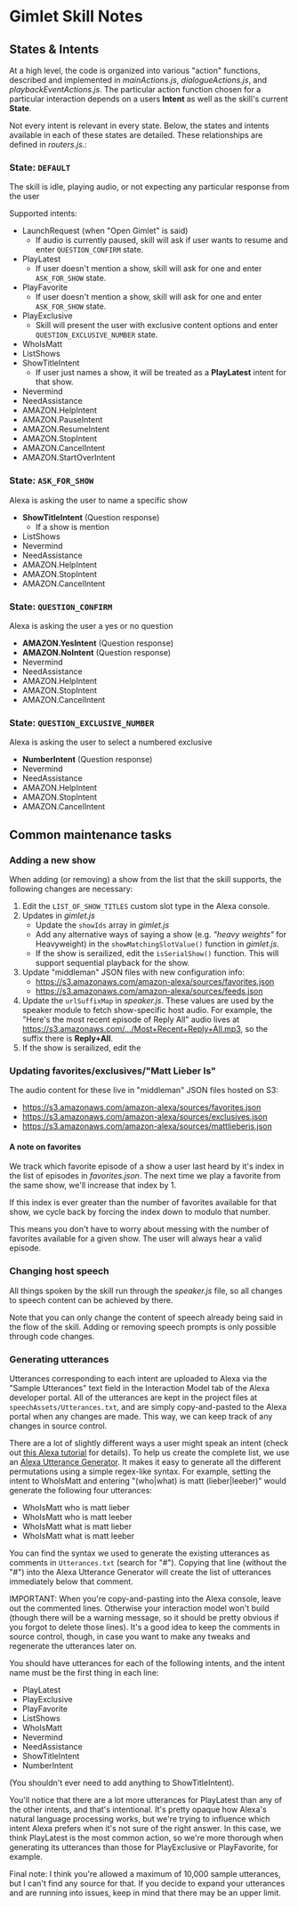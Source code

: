 # Gimlet Skill Notes

## States & Intents

At a high level, the code is organized into various "action" functions, described and implemented in _mainActions.js_, _dialogueActions.js_, and _playbackEventActions.js_. The particular action function chosen for a particular interaction depends on a users **Intent** as well as the skill's current **State**.

Not every intent is relevant in every state. Below, the states and intents available in each of these states are detailed. These relationships are defined in _routers.js_.:

### State: `DEFAULT`

The skill is idle, playing audio, or not expecting any particular response from the user

Supported intents:

- LaunchRequest (when "Open Gimlet" is said)
    - If audio is currently paused, skill will ask if user wants to resume and enter `QUESTION_CONFIRM` state.
- PlayLatest
    - If user doesn't mention a show, skill will ask for one and enter `ASK_FOR_SHOW` state.
- PlayFavorite
    - If user doesn't mention a show, skill will ask for one and enter `ASK_FOR_SHOW` state.
- PlayExclusive
    - Skill will present the user with exclusive content options and enter `QUESTION_EXCLUSIVE_NUMBER` state.
- WhoIsMatt
- ListShows
- ShowTitleIntent
    - If user just names a show, it will be treated as a **PlayLatest** intent for that show.
- Nevermind
- NeedAssistance
- AMAZON.HelpIntent
- AMAZON.PauseIntent
- AMAZON.ResumeIntent
- AMAZON.StopIntent
- AMAZON.CancelIntent
- AMAZON.StartOverIntent

### State: `ASK_FOR_SHOW`

Alexa is asking the user to name a specific show

- **ShowTitleIntent** (Question response)
    - If a show is mention
- ListShows
- Nevermind
- NeedAssistance
- AMAZON.HelpIntent
- AMAZON.StopIntent
- AMAZON.CancelIntent

### State: `QUESTION_CONFIRM`

Alexa is asking the user a yes or no question

- **AMAZON.YesIntent** (Question response)
- **AMAZON.NoIntent** (Question response)
- Nevermind
- NeedAssistance
- AMAZON.HelpIntent
- AMAZON.StopIntent
- AMAZON.CancelIntent

### State: `QUESTION_EXCLUSIVE_NUMBER`
Alexa is asking the user to select a numbered exclusive

- **NumberIntent** (Question response)
- Nevermind
- NeedAssistance
- AMAZON.HelpIntent
- AMAZON.StopIntent
- AMAZON.CancelIntent

## Common maintenance tasks

### Adding a new show

When adding (or removing) a show from the list that the skill supports, the following changes are necessary:

1. Edit the `LIST_OF_SHOW_TITLES` custom slot type in the Alexa console.
2. Updates in _gimlet.js_
    - Update the `showIds` array in _gimlet.js_
    - Add any alternative ways of saying a show (e.g. _"heavy weights"_ for Heavyweight) in the `showMatchingSlotValue()` function in _gimlet.js_.
    - If the show is serailized, edit the `isSerialShow()` function. This will support sequential playback for the show.
3. Update "middleman" JSON files with new configuration info:
    - https://s3.amazonaws.com/amazon-alexa/sources/favorites.json
    - https://s3.amazonaws.com/amazon-alexa/sources/feeds.json
4. Update the `urlSuffixMap` in _speaker.js_. These values are used by the speaker module to fetch show-specific host audio. For example, the "Here's the most recent episode of Reply All" audio lives at https://s3.amazonaws.com/.../Most+Recent+Reply+All.mp3, so the suffix there is **Reply+All**.
5. If the show is serailized, edit the 

### Updating favorites/exclusives/"Matt Lieber Is"

The audio content for these live in "middleman" JSON files hosted on S3:

- https://s3.amazonaws.com/amazon-alexa/sources/favorites.json
- https://s3.amazonaws.com/amazon-alexa/sources/exclusives.json
- https://s3.amazonaws.com/amazon-alexa/sources/mattlieberis.json


#### A note on favorites

We track which favorite episode of a show a user last heard by it's index in the list of episodes in _favorites.json_. The next time we play a favorite from the same show, we'll increase that index by 1.

If this index is ever greater than the number of favorites available for that show, we cycle back by forcing the index down to modulo that number.

This means you don't have to worry about messing with the number of favorites available for a given show. The user will always hear a valid episode.

### Changing host speech

All things spoken by the skill run through the _speaker.js_ file, so all changes to speech content can be achieved by there. 

Note that you can only change the content of speech already being said in the flow of the skill. Adding or removing speech prompts is only possible through code changes.

### Generating utterances

Utterances corresponding to each intent are uploaded to Alexa via the "Sample Utterances" text field in the Interaction Model tab of the Alexa developer portal. All of the utterances are kept in the project files at `speechAssets/Utterances.txt`, and are simply copy-and-pasted to the Alexa portal when any changes are made. This way, we can keep track of any changes in source control.

There are a lot of slightly different ways a user might speak an intent (check out [this Alexa tutorial](https://developer.amazon.com/public/solutions/alexa/alexa-skills-kit/docs/defining-the-voice-interface) for details). To help us create the complete list, we use an [Alexa Utterance Generator](http://alexa-utter-gen.paperplane.io/). It makes it easy to generate all the different permutations using a simple regex-like syntax. For example, setting the intent to WhoIsMatt and entering "(who|what) is matt (lieber|leeber)" would generate the following four utterances:

- WhoIsMatt who is matt lieber
- WhoIsMatt who is matt leeber
- WhoIsMatt what is matt lieber
- WhoIsMatt what is matt leeber

You can find the syntax we used to generate the existing utterances as comments in `Utterances.txt` (search for "#"). Copying that line (without the "#") into the Alexa Utterance Generator will create the list of utterances immediately below that comment. 

>
IMPORTANT: When you're copy-and-pasting into the Alexa console, leave out the commented lines. Otherwise your interaction model won't build (though there will be a warning message, so it should be pretty obvious if you forgot to delete those lines). It's a good idea to keep the comments in source control, though, in case you want to make any tweaks and regenerate the utterances later on.

You should have utterances for each of the following intents, and the intent name must be the first thing in each line:

- PlayLatest
- PlayExclusive
- PlayFavorite
- ListShows
- WhoIsMatt
- Nevermind
- NeedAssistance
- ShowTitleIntent
- NumberIntent

(You shouldn't ever need to add anything to ShowTitleIntent).

You'll notice that there are a lot more utterances for PlayLatest than any of the other intents, and that's intentional. It's pretty opaque how Alexa's natural language processing works, but we're trying to influence which intent Alexa prefers when it's not sure of the right answer. In this case, we think PlayLatest is the most common action, so we're more thorough when generating its utterances than those for PlayExclusive or PlayFavorite, for example.

Final note: I think you're allowed a maximum of 10,000 sample utterances, but I can't find any source for that. If you decide to expand your utterances and are running into issues, keep in mind that there may be an upper limit.
